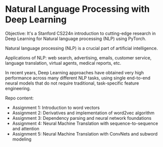 # Natural Language Processing with Deep Learning
Objective: It's a Stanford CS224n introduction to cutting-edge research in Deep Learning for Natural language processing (NLP) using PyTorch.

Natural language processing (NLP) is a crucial part of artificial intelligence. 

Applications of NLP: web search, advertising, emails, customer service, language translation, virtual agents, medical reports, etc. 

In recent years, Deep Learning approaches have obtained very high performance across many different NLP tasks, using single end-to-end neural models that do not require traditional, task-specific feature engineering. 

Repo content:
- Assignment 1: Introduction to word vectors
- Assignment 2: Derivatives and implementation of word2vec algorithm
- Assignment 3: Dependency parsing and neural network foundations
- Assignment 4: Neural Machine Translation with sequence-to-sequence and attention
- Assignment 5: Neural Machine Translation with ConvNets and subword modeling